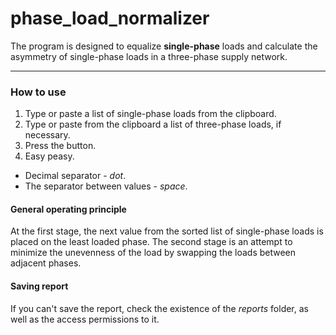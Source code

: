 # phase_load_normalizer

The program is designed to equalize **single-phase** loads and calculate the asymmetry of single-phase loads in a three-phase supply network.

---
### How to use
1. Type or paste a list of single-phase loads from the clipboard.
2. Type or paste from the clipboard a list of three-phase loads, if necessary.
3. Press the button.
4. Easy peasy.
 
* Decimal separator - *dot*.
* The separator between values - *space*.


#### General operating principle
At the first stage, the next value from the sorted list of single-phase loads is placed on the least loaded phase. The second stage is an attempt to minimize the unevenness of the load by swapping the loads between adjacent phases.

#### Saving report
If you can't save the report, check the existence of the _reports_ folder, as well as the access permissions to it.
